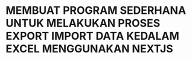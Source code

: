 # MEMBUAT PROGRAM SEDERHANA UNTUK MELAKUKAN PROSES EXPORT IMPORT DATA KEDALAM EXCEL MENGGUNAKAN NEXTJS
